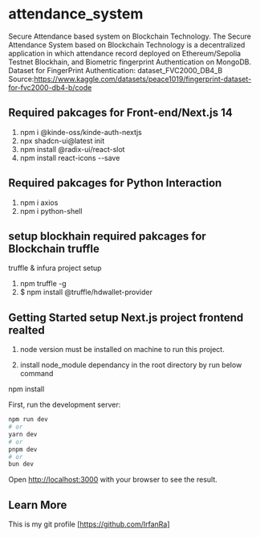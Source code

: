# attendance_system

Secure Attendance based system on Blockchain Technology.
The Secure Attendance System based on Blockchain Technology is a decentralized application in which attendance record deployed on Ethereum/Sepolia Testnet Blockhain, and Biometric fingerprint Authentication on MongoDB.
Dataset for FingerPrint Authentication:
dataset_FVC2000_DB4_B
Source:https://www.kaggle.com/datasets/peace1019/fingerprint-dataset-for-fvc2000-db4-b/code

## Required pakcages for Front-end/Next.js 14

1. npm i @kinde-oss/kinde-auth-nextjs
2. npx shadcn-ui@latest init
3. npm install @radix-ui/react-slot
4. npm install react-icons --save

## Required pakcages for Python Interaction

1. npm i axios
2. npm i python-shell

## setup blockhain required pakcages for Blockchain truffle

truffle & infura project setup

1. npm truffle -g
2. $ npm install @truffle/hdwallet-provider

## Getting Started setup Next.js project frontend realted

1. node version must be installed on machine to run this project.

2. install node_module dependancy in the root directory by run below command

npm install

First, run the development server:

```bash
npm run dev
# or
yarn dev
# or
pnpm dev
# or
bun dev
```

Open [http://localhost:3000](http://localhost:3000) with your browser to see the result.

## Learn More

This is my git profile
[https://github.com/IrfanRa]
